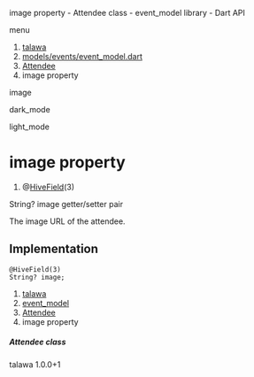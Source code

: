




image property - Attendee class - event\_model library - Dart API







menu

1. [talawa](../../index.html)
2. [models/events/event\_model.dart](../../models_events_event_model/models_events_event_model-library.html)
3. [Attendee](../../models_events_event_model/Attendee-class.html)
4. image property

image


dark\_mode

light\_mode




# image property


1. @[HiveField](https://pub.dev/documentation/hive/2.2.3/hive/HiveField-class.html)(3)

String?
image
getter/setter pair

The image URL of the attendee.


## Implementation

```
@HiveField(3)
String? image;
```

 


1. [talawa](../../index.html)
2. [event\_model](../../models_events_event_model/models_events_event_model-library.html)
3. [Attendee](../../models_events_event_model/Attendee-class.html)
4. image property

##### Attendee class





talawa
1.0.0+1






